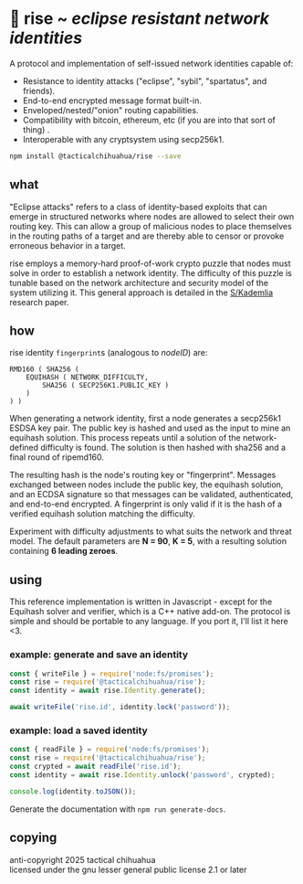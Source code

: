 # 🌄 rise ~ *eclipse resistant network identities*

A protocol and implementation of self-issued network identities capable of:

* Resistance to identity attacks ("eclipse", "sybil", "spartatus", and friends).
* End-to-end encrypted message format built-in.
* Enveloped/nested/"onion" routing capabilities.
* Compatibility with bitcoin, ethereum, etc (if you are into that sort of thing) .
* Interoperable with any cryptsystem using secp256k1.

```sh
npm install @tacticalchihuahua/rise --save
```

## what

"Eclipse attacks" refers to a class of identity-based exploits that 
can emerge in structured networks where nodes are allowed to select their own 
routing key. This can allow a group of malicious nodes to place themselves in 
the routing paths of a target and are thereby able to censor or provoke 
erroneous behavior in a target.

rise employs a memory-hard proof-of-work crypto puzzle that nodes must solve in 
order to establish a network identity. The difficulty of this puzzle is tunable
based on the network architecture and security model of the system utilizing it.
This general approach is detailed in the [S/Kademlia](https://telematics.tm.kit.edu/publications/Files/267/SKademlia_2007.pdf) 
research paper.

## how

rise identity `fingerprint`s (analogous to *nodeID*) are:

```
RMD160 ( SHA256 ( 
    EQUIHASH ( NETWORK_DIFFICULTY, 
        SHA256 ( SECP256K1.PUBLIC_KEY ) 
    ) 
) )
```

When generating a network identity, first a node generates a secp256k1 ESDSA 
key pair. The public key is hashed and used as the input to mine an equihash 
solution. This process repeats until a solution of the network-defined 
difficulty is found. The solution is then hashed with sha256 and a final 
round of ripemd160.

The resulting hash is the node's routing key or "fingerprint". Messages 
exchanged between nodes include the public key, the equihash solution, and 
an ECDSA signature so that messages can be validated, authenticated, and 
end-to-end encrypted. A fingerprint is only valid if it is the hash of a 
verified equihash solution matching the difficulty.

Experiment with difficulty adjustments to what suits the network and threat 
model. The default parameters are **N = 90**, **K = 5**, with a resulting 
solution containing **6 leading zeroes**. 

## using

This reference implementation is written in Javascript - except for the 
Equihash solver and verifier, which is a C++ native add-on. The protocol is 
simple and should be portable to any language. If you port it, I'll list 
it here <3.

### example: generate and save an identity

```js
const { writeFile } = require('node:fs/promises');
const rise = require('@tacticalchihuahua/rise');
const identity = await rise.Identity.generate();

await writeFile('rise.id', identity.lock('password'));
```

### example: load a saved identity

```js
const { readFile } = require('node:fs/promises');
const rise = require('@tacticalchihuahua/rise');
const crypted = await readFile('rise.id');
const identity = await rise.Identity.unlock('password', crypted);

console.log(identity.toJSON());
```

Generate the documentation with `npm run generate-docs`.

## copying

anti-copyright 2025 tactical chihuahua  
licensed under the gnu lesser general public license 2.1 or later
